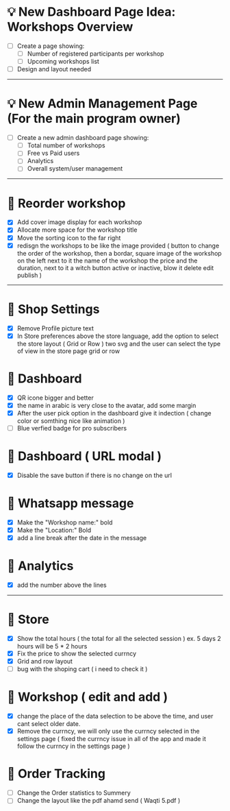 # 💡 New Dashboard Page Idea: Workshops Overview
- [ ] Create a page showing:
  - [ ] Number of registered participants per workshop
  - [ ] Upcoming workshops list
- [ ] Design and layout needed

---

# 💡 New Admin Management Page (For the main program owner)
- [ ] Create a new admin dashboard page showing:
  - [ ] Total number of workshops
  - [ ] Free vs Paid users
  - [ ] Analytics
  - [ ] Overall system/user management

---

# 🧾 Reorder workshop
- [x] Add cover image display for each workshop
- [x] Allocate more space for the workshop title
- [x] Move the sorting icon to the far right
- [x] redisgn the workshops to be like the image provided ( button to change the order of the workshop, then a bordar, square image of the workshop on the left next to it the name of the workshop the price and the duration, next to it a witch button active or inactive, blow it delete edit publish )

---

# 🔧 Shop Settings
- [x] Remove Profile picture text
- [x] In Store preferences above the store language, add the option to select the store layout ( Grid or Row ) two svg and the user can select the type of view in the store page grid or row

# 🔧 Dashboard
- [x] QR icone bigger and better
- [x] the name in arabic is very close to the avatar, add some margin
- [x] After the user pick option in the dashboard give it indection ( change color or somthing nice like animation )
- [ ] Blue verfied badge for pro subscribers

# 🔧 Dashboard ( URL modal )
- [x] Disable the save button if there is no change on the url

# 🔧 Whatsapp message
- [x] Make the "Workshop name:" bold
- [x] Make the "Location:" Bold
- [x] add a line break after the date in the message

# 🔧 Analytics
- [x] add the number above the lines

---

# 🔧 Store
- [x] Show the total hours ( the total for all the selected session ) ex. 5 days 2 hours will be 5 * 2 hours
- [x] Fix the price to show the selected currncy
- [x] Grid and row layout
- [ ] bug with the shoping cart ( i need to check it )

# 🔧 Workshop ( edit and add )
- [x] change the place of the data selection to be above the time, and user cant select older date.
- [x] Remove the currncy, we will only use the currncy selected in the settings page ( fixed the currncy issue in all of the app and made it follow the currncy in the settings page )

# 🔧 Order Tracking
- [ ] Change the Order statistics to Summery
- [ ] Change the layout like the pdf ahamd send ( Waqti 5.pdf )
